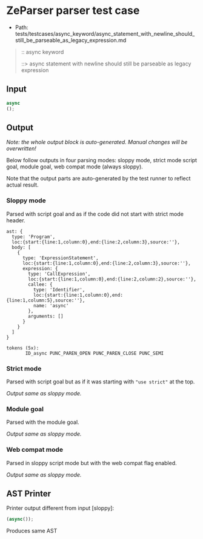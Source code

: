 # ZeParser parser test case

- Path: tests/testcases/async_keyword/async_statement_with_newline_should_still_be_parseable_as_legacy_expression.md

> :: async keyword
>
> ::> async statement with newline should still be parseable as legacy expression

## Input

`````js
async
();
`````

## Output

_Note: the whole output block is auto-generated. Manual changes will be overwritten!_

Below follow outputs in four parsing modes: sloppy mode, strict mode script goal, module goal, web compat mode (always sloppy).

Note that the output parts are auto-generated by the test runner to reflect actual result.

### Sloppy mode

Parsed with script goal and as if the code did not start with strict mode header.

`````
ast: {
  type: 'Program',
  loc:{start:{line:1,column:0},end:{line:2,column:3},source:''},
  body: [
    {
      type: 'ExpressionStatement',
      loc:{start:{line:1,column:0},end:{line:2,column:3},source:''},
      expression: {
        type: 'CallExpression',
        loc:{start:{line:1,column:0},end:{line:2,column:2},source:''},
        callee: {
          type: 'Identifier',
          loc:{start:{line:1,column:0},end:{line:1,column:5},source:''},
          name: 'async'
        },
        arguments: []
      }
    }
  ]
}

tokens (5x):
       ID_async PUNC_PAREN_OPEN PUNC_PAREN_CLOSE PUNC_SEMI
`````

### Strict mode

Parsed with script goal but as if it was starting with `"use strict"` at the top.

_Output same as sloppy mode._

### Module goal

Parsed with the module goal.

_Output same as sloppy mode._

### Web compat mode

Parsed in sloppy script mode but with the web compat flag enabled.

_Output same as sloppy mode._

## AST Printer

Printer output different from input [sloppy]:

````js
(async());
````

Produces same AST
